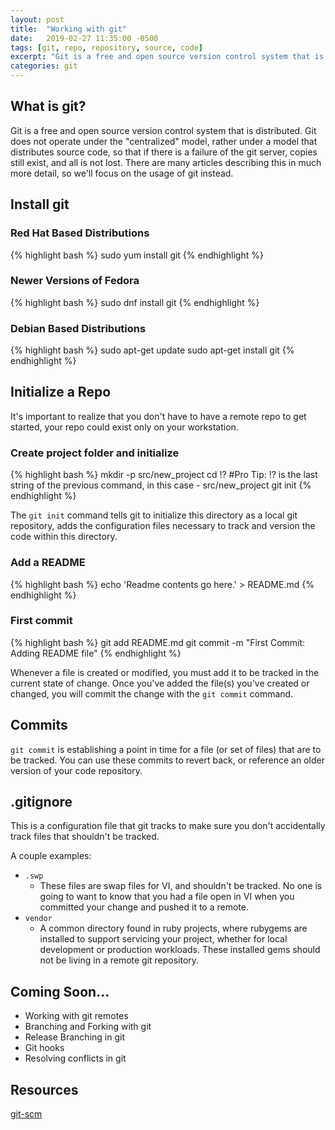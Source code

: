 ```yaml
---
layout: post
title:  "Working with git"
date:   2019-02-27 11:35:00 -0500
tags: [git, repo, repository, source, code]
excerpt: "Git is a free and open source version control system that is distributed. Let's dive into the usage and fundamentals needed to get started with versioning your code base."
categories: git
---
```


## What is git?
Git is a free and open source version control system that is distributed. Git does not operate under the "centralized" model, rather under a model that distributes source code, so that if there is a failure of the git server, copies still exist, and all is not lost.  There are many articles describing this in much more detail, so we'll focus on the usage of git instead.

## Install git

### Red Hat Based Distributions
{% highlight bash %}
sudo yum install git
{% endhighlight %}

### Newer Versions of Fedora
{% highlight bash %}
sudo dnf install git
{% endhighlight %}

### Debian Based Distributions
{% highlight bash %}
sudo apt-get update
sudo apt-get install git
{% endhighlight %}

## Initialize a Repo
It's important to realize that you don't have to have a remote repo to get started, your repo could exist only on your workstation.

### Create project folder and initialize
{% highlight bash %}
mkdir -p src/new_project
cd !?	#Pro Tip: !? is the last string of the previous command, in this case - src/new_project
git init
{% endhighlight %}

The `git init` command tells git to initialize this directory as a local git repository, adds the configuration files necessary to track and version the code within this directory.

### Add a README
{% highlight bash %}
echo 'Readme contents go here.' > README.md
{% endhighlight %}

### First commit
{% highlight bash %}
git add README.md
git commit -m "First Commit: Adding README file"
{% endhighlight %}

Whenever a file is created or modified, you must add it to be tracked in the current state of change.  Once you've added the file(s) you've created or changed, you will commit the change with the `git commit` command.


## Commits
`git commit` is establishing a point in time for a file (or set of files) that are to be tracked.  You can use these commits to revert back, or reference an older version of your code repository.

## .gitignore
This is a configuration file that git tracks to make sure you don't accidentally track files that shouldn't be tracked.

A couple examples:
- `.swp`
  - These files are swap files for VI, and shouldn't be tracked.  No one is going to want to know that you had a file open in VI when you committed your change and pushed it to a remote.
- `vendor`
  - A common directory found in ruby projects, where rubygems are installed to support servicing your project, whether for local development or production workloads.  These installed gems should not be living in a remote git repository.

## Coming Soon...
- Working with git remotes
- Branching and Forking with git
- Release Branching in git
- Git hooks
- Resolving conflicts in git

## Resources
[git-scm](https://git-scm.com/)

